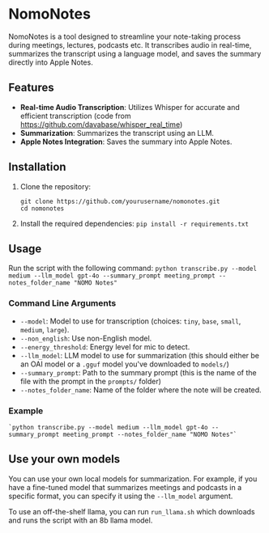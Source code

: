 # NomoNotes

NomoNotes is a tool designed to streamline your note-taking process during meetings, lectures, podcasts etc. It transcribes audio in real-time, summarizes the transcript using a language model, and saves the summary directly into Apple Notes.

## Features

- **Real-time Audio Transcription**: Utilizes Whisper for accurate and efficient transcription (code from https://github.com/davabase/whisper_real_time)
- **Summarization**: Summarizes the transcript using an LLM.
- **Apple Notes Integration**:  Saves the summary into Apple Notes.

## Installation

1. Clone the repository:
    ```
    git clone https://github.com/yourusername/nomonotes.git
    cd nomonotes
    ```
2. Install the required dependencies:
    `pip install -r requirements.txt`


## Usage

Run the script with the following command:
    `python transcribe.py --model medium --llm_model gpt-4o --summary_prompt meeting_prompt --notes_folder_name "NOMO Notes"`

### Command Line Arguments

- `--model`: Model to use for transcription (choices: `tiny`, `base`, `small`, `medium`, `large`).
- `--non_english`: Use non-English model.
- `--energy_threshold`: Energy level for mic to detect.
- `--llm_model`: LLM model to use for summarization (this should either be an OAI model or a `.gguf` model you've downloaded to `models/`)
- `--summary_prompt`: Path to the summary prompt (this is the name of the file with the prompt in the `prompts/` folder)
- `--notes_folder_name`: Name of the folder where the note will be created.

### Example

    `python transcribe.py --model medium --llm_model gpt-4o --summary_prompt meeting_prompt --notes_folder_name "NOMO Notes"`

## Use your own models

You can use your own local models for summarization. For example, if you have a fine-tuned model that summarizes meetings and podcasts in a specific format, you can specify it using the `--llm_model` argument.

To use an off-the-shelf llama, you can run `run_llama.sh` which downloads and runs the script with an 8b llama model.
